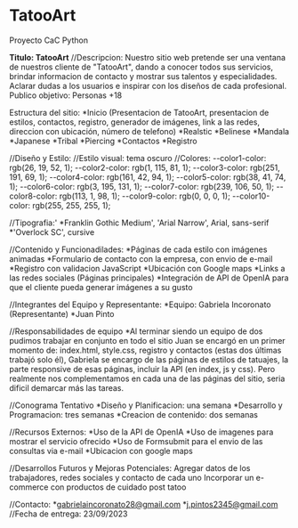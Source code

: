 # TatooArt
Proyecto CaC Python

**Titulo: TatooArt**
//Descripcion: Nuestro sitio web pretende ser una ventana de nuestros cliente de "TatooArt", dando a conocer todos sus servicios, brindar informacion de contacto y mostrar sus talentos y  especialidades. Aclarar dudas a los usuarios e inspirar con los diseños de cada profesional.
Publico objetivo: Personas +18

Estructura del sitio: 
*Inicio (Presentacion de TatooArt, presentacion de estilos, contactos, registro, generador de imágenes, link a las redes, direccion con ubicación, número de telefono)
*Realstic
*Belinese
*Mandala
*Japanese
*Tribal
*Piercing
*Contactos
*Registro

//Diseño y Estilo:
//Estilo visual: tema oscuro
//Colores: --color1-color: rgb(26, 19, 52, 1);
  --color2-color: rgb(1, 115, 81, 1);
  --color3-color: rgb(251, 191, 69, 1);
  --color4-color: rgb(161, 42, 94, 1);
  --color5-color: rgb(38, 41, 74, 1);
  --color6-color: rgb(3, 195, 131, 1);
  --color7-color: rgb(239, 106, 50, 1);
  --color8-color: rgb(113, 1, 98, 1);
  --color9-color: rgb(0, 0, 0, 1);
  --color10-color: rgb(255, 255, 255, 1);

//Tipografia:'
*Franklin Gothic Medium', 'Arial Narrow', Arial, sans-serif
*'Overlock SC', cursive

//Contenido y Funcionadilades:
*Páginas de cada estilo con imágenes animadas
*Formulario de contacto con la empresa, con envio de e-mail
*Registro con validacion JavaScript
*Ubicación con Google maps
*Links a las redes sociales (Páginas principales)
*Integración de API de OpenIA para que el cliente pueda generar imágenes a su gusto

//Integrantes del Equipo y Representante:
*Equipo: Gabriela Incoronato  (Representante) 
*Juan Pinto

//Responsabilidades de equipo
*Al terminar siendo un equipo de dos pudimos trabajar en conjunto en todo el sitio
Juan se encargó en un primer momento de: index.html, style.css, registro y contactos (estas dos últimas trabajó solo él), Gabriela se encargo de las páginas de estilos de tatuajes, la parte responsive de esas páginas, incluir la API (en index, js y css). Pero realmente nos complementamos en cada una de las páginas del sitio, seria dificil demarcar más las tareas.

//Conograma Tentativo
*Diseño y Planificacion: una semana
*Desarrollo y Programacion: tres semanas
*Creacion de contenido:  dos semanas

//Recursos Externos:
*Uso de la API de OpenIA 
*Uso de imagenes para mostrar el servicio ofrecido
*Uso de Formsubmit para el envio de las consultas via e-mail
*Ubicacion con google maps

//Desarrollos Futuros y Mejoras Potenciales:
Agregar datos de los trabajadores, redes sociales y contacto de cada uno
Incorporar un e-commerce con productos de cuidado post tatoo

//Contacto:
*gabrielaincoronato28@gmail.com 
*j.pintos2345@gmail.com
//Fecha de entrega: 23/09/2023


